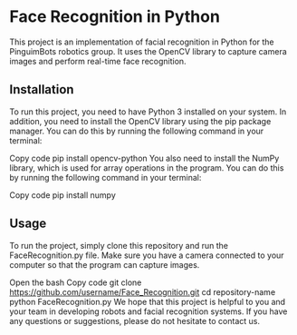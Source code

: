 # Face Recognition in Python
This project is an implementation of facial recognition in Python for the PinguimBots robotics group. It uses the OpenCV library to capture camera images and perform real-time face recognition.

## Installation
To run this project, you need to have Python 3 installed on your system. In addition, you need to install the OpenCV library using the pip package manager. You can do this by running the following command in your terminal:

Copy code
pip install opencv-python
You also need to install the NumPy library, which is used for array operations in the program. You can do this by running the following command in your terminal:

Copy code
pip install numpy

## Usage
To run the project, simply clone this repository and run the FaceRecognition.py file. Make sure you have a camera connected to your computer so that the program can capture images.

Open the bash
Copy code
git clone https://github.com/username/Face_Recognition.git
cd repository-name
python FaceRecognition.py
We hope that this project is helpful to you and your team in developing robots and facial recognition systems. If you have any questions or suggestions, please do not hesitate to contact us.
